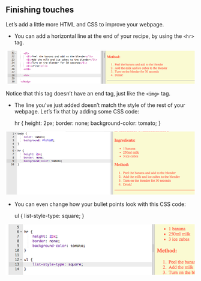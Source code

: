 ## Finishing touches

Let’s add a little more HTML and CSS to improve your webpage.

+ You can add a horizontal line at the end of your recipe, by using the `<hr>` tag.

![captura de pantalla](images/recipe-hr.png)

Notice that this tag doesn’t have an end tag, just like the `<img>` tag.

+ The line you’ve just added doesn’t match the style of the rest of your webpage. Let’s fix that by adding some CSS code:

    hr {
        height: 2px;
        border: none;
        background-color: tomato;
    }
    

![captura de pantalla](images/recipe-hr-css.png)

+ You can even change how your bullet points look with this CSS code:

    ul {
        list-style-type: square;
    }
    

![screenshot](images/recipe-ul-css.png)